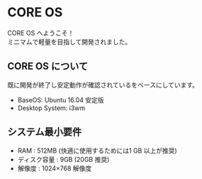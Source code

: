 # CORE OS
CORE OS へようこそ！  
ミニマムで軽量を目指して開発されました。  

## CORE OS について
既に開発が終了し安定動作が確認されているをベースにしています。  
- BaseOS: Ubuntu 16.04 安定版
- Desktop System: i3wm

## システム最小要件 
- RAM : 512MB (快適に使用するためには1 GB 以上が推奨) 
- ディスク容量 : 9GB (20GB 推奨) 
- 解像度 : 1024×768 解像度

